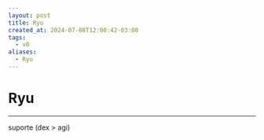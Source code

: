 ```yaml
---
layout: post
title: Ryu
created_at: 2024-07-08T12:00:42-03:00
tags:
  - v0
aliases:
  - Ryu
---
```

# Ryu
---

suporte (dex > agi)